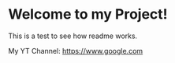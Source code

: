 # Welcome to my Project!

This is a test to see how readme works.

My YT Channel: https://www.google.com

